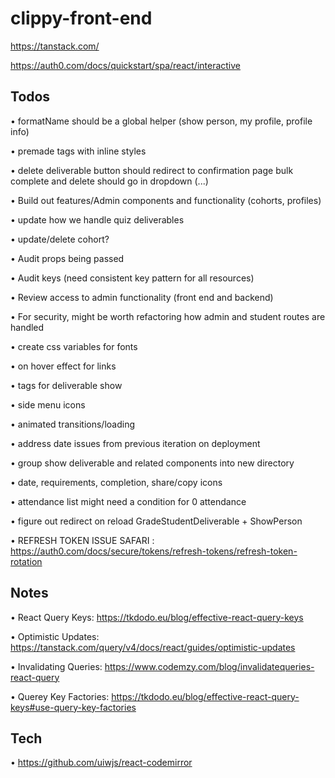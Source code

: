 # clippy-front-end

https://tanstack.com/

https://auth0.com/docs/quickstart/spa/react/interactive


## Todos

• formatName should be a global helper (show person, my profile, profile info)

• premade tags with inline styles

• delete deliverable button should redirect to confirmation page
  bulk complete and delete should go in dropdown (...)

• Build out features/Admin components and functionality (cohorts, profiles)

• update how we handle quiz deliverables

• update/delete cohort?

• Audit props being passed

• Audit keys (need consistent key pattern for all resources)

• Review access to admin functionality (front end and backend)

• For security, might be worth refactoring how admin and student routes are handled

• create css variables for fonts

• on hover effect for links

• tags for deliverable show

• side menu icons

• animated transitions/loading

• address date issues from previous iteration on deployment

• group show deliverable and related components into new directory

• date, requirements, completion, share/copy icons

• attendance list might need a condition for 0 attendance

• figure out redirect on reload GradeStudentDeliverable + ShowPerson

• REFRESH TOKEN ISSUE SAFARI : https://auth0.com/docs/secure/tokens/refresh-tokens/refresh-token-rotation


## Notes

• React Query Keys: https://tkdodo.eu/blog/effective-react-query-keys

• Optimistic Updates: https://tanstack.com/query/v4/docs/react/guides/optimistic-updates

• Invalidating Queries: https://www.codemzy.com/blog/invalidatequeries-react-query

• Querey Key Factories: https://tkdodo.eu/blog/effective-react-query-keys#use-query-key-factories


## Tech

• https://github.com/uiwjs/react-codemirror